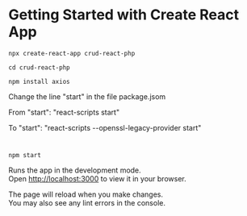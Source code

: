# Getting Started with Create React App

`npx create-react-app crud-react-php`

`cd crud-react-php`

`npm install axios`

Change the line "start" in the file package.jsom 

From "start": "react-scripts start" 
    
To "start": "react-scripts --openssl-legacy-provider start"

# 
`npm start`

Runs the app in the development mode.\
Open [http://localhost:3000](http://localhost:3000) to view it in your browser.

The page will reload when you make changes.\
You may also see any lint errors in the console.
